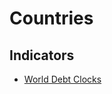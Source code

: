 # Countries

<!--
https://www.visualcapitalist.com/countries-with-the-highest-default-risk-in-2022/
-->

## Indicators

- [World Debt Clocks](https://usdebtclock.org/world-debt-clock.html)
